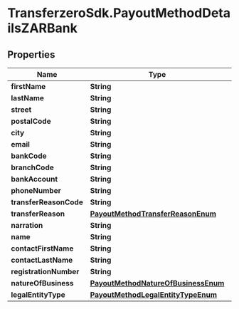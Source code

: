 # TransferzeroSdk.PayoutMethodDetailsZARBank

## Properties
Name | Type | Description | Notes
------------ | ------------- | ------------- | -------------
**firstName** | **String** |  | 
**lastName** | **String** |  | 
**street** | **String** |  | [optional] 
**postalCode** | **String** |  | [optional] 
**city** | **String** |  | [optional] 
**email** | **String** |  | [optional] 
**bankCode** | **String** |  | [optional] 
**branchCode** | **String** |  | [optional] 
**bankAccount** | **String** |  | 
**phoneNumber** | **String** |  | 
**transferReasonCode** | **String** |  | [optional] 
**transferReason** | [**PayoutMethodTransferReasonEnum**](PayoutMethodTransferReasonEnum.md) |  | [optional] 
**narration** | **String** |  | [optional] 
**name** | **String** |  | [optional] 
**contactFirstName** | **String** |  | [optional] 
**contactLastName** | **String** |  | [optional] 
**registrationNumber** | **String** |  | [optional] 
**natureOfBusiness** | [**PayoutMethodNatureOfBusinessEnum**](PayoutMethodNatureOfBusinessEnum.md) |  | [optional] 
**legalEntityType** | [**PayoutMethodLegalEntityTypeEnum**](PayoutMethodLegalEntityTypeEnum.md) |  | [optional] 


